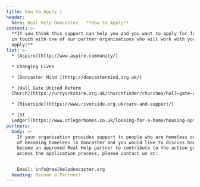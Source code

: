 ```yaml
---
title: How to Apply |
header:
  hero: Real Help Doncaster   **How to Apply**
content: >-
  **If you think this support can help you and you want to apply for funds, get
  in touch with one of our partner organisations who will work with you to
  apply:**
list: >-
  * [Aspire](http://www.aspire.community/)

  * Changing Lives

  * [Doncaster Mind ](http://doncastermind.org.uk/)

  * [Hall Gate United Reform
  Church](https://urcyorkshire.org.uk/churchfinder/churches/hall-gate-urc/)

  * [Riverside](https://www.riverside.org.uk/care-and-support/)

  * [St
  Ledger](https://www.stlegerhomes.co.uk/looking-for-a-home/housing-options-and-homelessness/)
partners:
  body: >-
    If your organisation provides support to people who are homeless or at risk
    of becoming homeless in Doncaster and you would like to discuss how to
    become an approved Real Help partner to contribute to the action group and
    access the application process, please contact us at:


    Email: info@realhelpdoncaster.org
  heading: Become a Partner?
---
```



